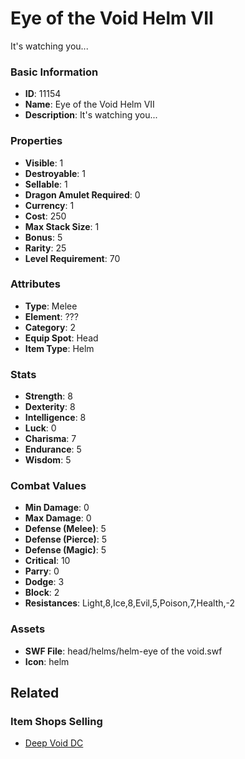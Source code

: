 # Eye of the Void Helm VII

It's watching you...

### Basic Information

- **ID**: 11154
- **Name**: Eye of the Void Helm VII
- **Description**: It&#039;s watching you...

### Properties

- **Visible**: 1
- **Destroyable**: 1
- **Sellable**: 1
- **Dragon Amulet Required**: 0
- **Currency**: 1
- **Cost**: 250
- **Max Stack Size**: 1
- **Bonus**: 5
- **Rarity**: 25
- **Level Requirement**: 70

### Attributes

- **Type**: Melee
- **Element**: ???
- **Category**: 2
- **Equip Spot**: Head
- **Item Type**: Helm

### Stats

- **Strength**: 8
- **Dexterity**: 8
- **Intelligence**: 8
- **Luck**: 0
- **Charisma**: 7
- **Endurance**: 5
- **Wisdom**: 5

### Combat Values

- **Min Damage**: 0
- **Max Damage**: 0
- **Defense (Melee)**: 5
- **Defense (Pierce)**: 5
- **Defense (Magic)**: 5
- **Critical**: 10
- **Parry**: 0
- **Dodge**: 3
- **Block**: 2
- **Resistances**: Light,8,Ice,8,Evil,5,Poison,7,Health,-2

### Assets

- **SWF File**: head/helms/helm-eye of the void.swf
- **Icon**: helm

## Related

### Item Shops Selling

- [Deep Void DC](../item-shops/388-deep-void-dc.md)

